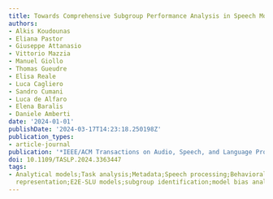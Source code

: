 ```yaml
---
title: Towards Comprehensive Subgroup Performance Analysis in Speech Models
authors:
- Alkis Koudounas
- Eliana Pastor
- Giuseppe Attanasio
- Vittorio Mazzia
- Manuel Giollo
- Thomas Gueudre
- Elisa Reale
- Luca Cagliero
- Sandro Cumani
- Luca de Alfaro
- Elena Baralis
- Daniele Amberti
date: '2024-01-01'
publishDate: '2024-03-17T14:23:18.250198Z'
publication_types:
- article-journal
publication: '*IEEE/ACM Transactions on Audio, Speech, and Language Processing*'
doi: 10.1109/TASLP.2024.3363447
tags:
- Analytical models;Task analysis;Metadata;Speech processing;Behavioral sciences;Itemsets;Speech;Speech
  representation;E2E-SLU models;subgroup identification;model bias analysis;divergence
---
```

